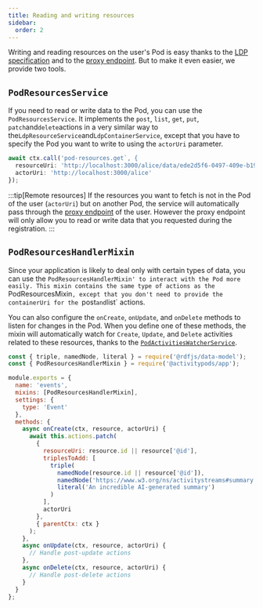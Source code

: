 ```yaml
---
title: Reading and writing resources
sidebar:
  order: 2
---
```


Writing and reading resources on the user's Pod is easy thanks to the [LDP specification](../design/resources-management.md) and to the [proxy endpoint](../design/authentication.md). But to make it even easier, we provide two tools.

## `PodResourcesService`

If you need to read or write data to the Pod, you can use the `PodResourcesService`. It implements the `post`, `list`, `get`, `put`, `patch`and`delete`actions in a very similar way to the`LdpResourceService`and`LdpContainerService`, except that you have to specify the Pod you want to write to using the `actorUri` parameter.

```js
await ctx.call('pod-resources.get`, {
  resourceUri: 'http://localhost:3000/alice/data/ede2d5f6-0497-409e-b192',
  actorUri: 'http://localhost:3000/alice'
});
```

:::tip[Remote resources]
If the resources you want to fetch is not in the Pod of the user (`actorUri`) but on another Pod, the service will automatically pass through the [proxy endpoint](../design/authentication.md#proxy-endpoint) of the user. However the proxy endpoint will only allow you to read or write data that you requested during the registration.
:::

## `PodResourcesHandlerMixin`

Since your application is likely to deal only with certain types of data, you can use the `PodResourcesHandlerMixin' to interact with the Pod more easily. This mixin contains the same type of actions as the `PodResourcesMixin`, except that you don't need to provide the containerUri for the `post`and`list` actions.

You can also configure the `onCreate`, `onUpdate`, and `onDelete` methods to listen for changes in the Pod. When you define one of these methods, the mixin will automatically watch for `Create`, `Update`, and `Delete` activities related to these resources, thanks to the [`PodActivitiesWatcherService`](listening-to-inbox-and-outbox.md#podactivitieswatcherservice).

```js
const { triple, namedNode, literal } = require('@rdfjs/data-model');
const { PodResourcesHandlerMixin } = require('@activitypods/app');

module.exports = {
  name: 'events',
  mixins: [PodResourcesHandlerMixin],
  settings: {
    type: 'Event'
  },
  methods: {
    async onCreate(ctx, resource, actorUri) {
      await this.actions.patch(
        {
          resourceUri: resource.id || resource['@id'],
          triplesToAdd: [
            triple(
              namedNode(resource.id || resource['@id']),
              namedNode('https://www.w3.org/ns/activitystreams#summary'),
              literal('An incredible AI-generated summary')
            )
          ],
          actorUri
        },
        { parentCtx: ctx }
      );
    },
    async onUpdate(ctx, resource, actorUri) {
      // Handle post-update actions
    },
    async onDelete(ctx, resource, actorUri) {
      // Handle post-delete actions
    }
  }
};
```
